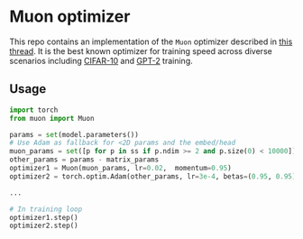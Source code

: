 # Muon optimizer

This repo contains an implementation of the `Muon` optimizer described in [this thread](https://x.com/kellerjordan0/status/1842300916864844014).
It is the best known optimizer for training speed across diverse scenarios including [CIFAR-10](https://github.com/KellerJordan/cifar10-airbench)
and [GPT-2](https://github.com/KellerJordan/modded-nanogpt) training.


## Usage

```python
import torch
from muon import Muon

params = set(model.parameters())
# Use Adam as fallback for <2D params and the embed/head
muon_params = set([p for p in ss if p.ndim >= 2 and p.size(0) < 10000])
other_params = params - matrix_params
optimizer1 = Muon(muon_params, lr=0.02,  momentum=0.95)
optimizer2 = torch.optim.Adam(other_params, lr=3e-4, betas=(0.95, 0.95))

...

# In training loop
optimizer1.step()
optimizer2.step()
```
